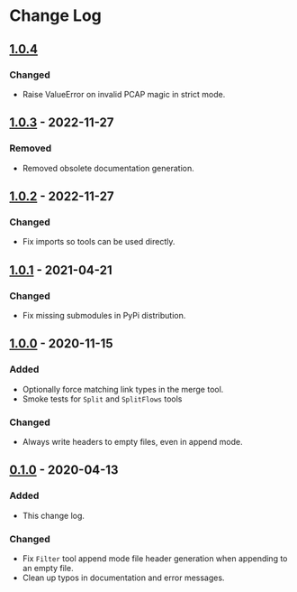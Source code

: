 # Change Log

## [1.0.4]
### Changed
- Raise ValueError on invalid PCAP magic in strict mode.

## [1.0.3] - 2022-11-27
### Removed
- Removed obsolete documentation generation.

## [1.0.2] - 2022-11-27
### Changed
- Fix imports so tools can be used directly.

## [1.0.1] - 2021-04-21
### Changed
- Fix missing submodules in PyPi distribution.

## [1.0.0] - 2020-11-15
### Added
- Optionally force matching link types in the merge tool.
- Smoke tests for `Split` and `SplitFlows` tools
### Changed
- Always write headers to empty files, even in append mode.

## [0.1.0] - 2020-04-13
### Added
- This change log.
### Changed
- Fix `Filter` tool append mode file header generation when appending to an empty file.
- Clean up typos in documentation and error messages.

[1.0.4]: https://github.com/AgalmicVentures/HumanTime/compare/1.0.3...1.0.4
[1.0.3]: https://github.com/AgalmicVentures/HumanTime/compare/1.0.2...1.0.3
[1.0.2]: https://github.com/AgalmicVentures/HumanTime/compare/1.0.1...1.0.2
[1.0.1]: https://github.com/AgalmicVentures/HumanTime/compare/1.0.0...1.0.1
[1.0.0]: https://github.com/AgalmicVentures/HumanTime/compare/0.1.0...1.0.0
[0.1.0]: https://github.com/AgalmicVentures/HumanTime/compare/0.0.1...0.1.0
[0.0.1]: https://github.com/AgalmicVentures/HumanTime/releases/tag/0.0.1
